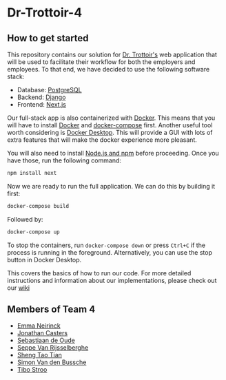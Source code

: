 # Dr-Trottoir-4

## How to get started
This repository contains our solution for [Dr. Trottoir's](https://drtrottoir.be/) web application that will
be used to facilitate their workflow for both the employers and employees. To that end, we have decided to 
use the following software stack:
* Database: [PostgreSQL](https://www.postgresql.org/)
* Backend: [Django](https://www.djangoproject.com/)
* Frontend: [Next.js](https://nextjs.org/)

Our full-stack app is also containerized with [Docker](https://www.docker.com/). This means that you will have to
install [Docker](https://docs.docker.com/get-docker/) and [docker-compose](https://docs.docker.com/compose/install/) first. 
Another useful tool worth considering is [Docker Desktop](https://www.docker.com/products/docker-desktop/). This will
provide a GUI with lots of extra features that will make the docker experience more pleasant.

You will also need to install [Node.js and npm](https://nodejs.org/en/download) before proceeding. Once you have those,
run the following command:
```bash
npm install next
```

Now we are ready to run the full application. We can do this by building it first:
```bash
docker-compose build
```
Followed by:
```bash
docker-compose up
```

To stop the containers, run `docker-compose down` or press `Ctrl+C` if the process is running in the foreground.
Alternatively, you can use the stop button in Docker Desktop.

This covers the basics of how to run our code. For more detailed instructions and information about our implementations,
please check out our [wiki](https://github.com/SELab-2/Dr-Trottoir-4/wiki/)

## Members of Team 4
* [Emma Neirinck](https://github.com/emneirin)
* [Jonathan Casters](https://github.com/jonathancasters)
* [Sebastiaan de Oude](https://github.com/n00bS-oWn-m3)
* [Seppe Van Rijsselberghe](https://github.com/sevrijss)
* [Sheng Tao Tian](https://github.com/GashinRS)
* [Simon Van den Bussche](https://github.com/simvadnbu)
* [Tibo Stroo](https://github.com/TiboStr)